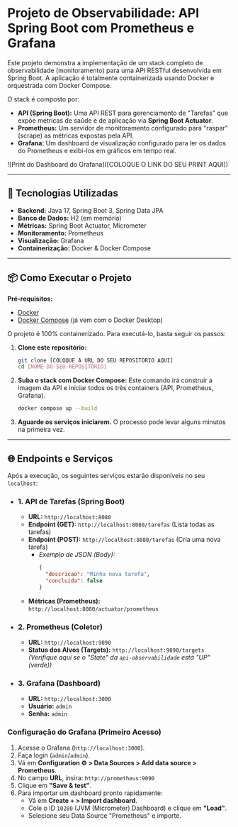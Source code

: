 # Projeto de Observabilidade: API Spring Boot com Prometheus e Grafana

Este projeto demonstra a implementação de um stack completo de observabilidade (monitoramento) para uma API RESTful desenvolvida em Spring Boot. A aplicação é totalmente containerizada usando Docker e orquestrada com Docker Compose.

O stack é composto por:
* **API (Spring Boot):** Uma API REST para gerenciamento de "Tarefas" que expõe métricas de saúde e de aplicação via **Spring Boot Actuator**.
* **Prometheus:** Um servidor de monitoramento configurado para "raspar" (scrape) as métricas expostas pela API.
* **Grafana:** Um dashboard de visualização configurado para ler os dados do Prometheus e exibi-los em gráficos em tempo real.

![Print do Dashboard do Grafana]([COLOQUE O LINK DO SEU PRINT AQUI])

---

## 🚀 Tecnologias Utilizadas

* **Backend:** Java 17, Spring Boot 3, Spring Data JPA
* **Banco de Dados:** H2 (em memória)
* **Métricas:** Spring Boot Actuator, Micrometer
* **Monitoramento:** Prometheus
* **Visualização:** Grafana
* **Containerização:** Docker & Docker Compose

---

## 📦 Como Executar o Projeto

**Pré-requisitos:**
* [Docker](https://www.docker.com/products/docker-desktop/)
* [Docker Compose](https://docs.docker.com/compose/install/) (já vem com o Docker Desktop)

O projeto é 100% containerizado. Para executá-lo, basta seguir os passos:

1.  **Clone este repositório:**
    ```bash
    git clone [COLOQUE A URL DO SEU REPOSITÓRIO AQUI]
    cd [NOME-DO-SEU-REPOSITÓRIO]
    ```

2.  **Suba o stack com Docker Compose:**
    Este comando irá construir a imagem da API e iniciar todos os três containers (API, Prometheus, Grafana).
    ```bash
    docker compose up --build
    ```

3.  **Aguarde os serviços iniciarem.** O processo pode levar alguns minutos na primeira vez.

---

## 🌐 Endpoints e Serviços

Após a execução, os seguintes serviços estarão disponíveis no seu `localhost`:

* ### 1. API de Tarefas (Spring Boot)
    * **URL:** `http://localhost:8080`
    * **Endpoint (GET):** `http://localhost:8080/tarefas` (Lista todas as tarefas)
    * **Endpoint (POST):** `http://localhost:8080/tarefas` (Cria uma nova tarefa)
        * *Exemplo de JSON (Body):*
          ```json
          {
            "descricao": "Minha nova tarefa",
            "concluida": false
          }
          ```
    * **Métricas (Prometheus):** `http://localhost:8080/actuator/prometheus`

* ### 2. Prometheus (Coletor)
    * **URL:** `http://localhost:9090`
    * **Status dos Alvos (Targets):** `http://localhost:9090/targets`
        *(Verifique aqui se o "State" da `api-observabilidade` está "UP" (verde))*

* ### 3. Grafana (Dashboard)
    * **URL:** `http://localhost:3000`
    * **Usuário:** `admin`
    * **Senha:** `admin`

### Configuração do Grafana (Primeiro Acesso)
1.  Acesse o Grafana (`http://localhost:3000`).
2.  Faça login (`admin`/`admin`).
3.  Vá em **Configuration ⚙️ > Data Sources > Add data source > Prometheus**.
4.  No campo **URL**, insira: `http://prometheus:9090`
5.  Clique em **"Save & test"**.
6.  Para importar um dashboard pronto rapidamente:
    * Vá em **Create + > Import dashboard**.
    * Cole o ID `10280` (JVM (Micrometer) Dashboard) e clique em **"Load"**.
    * Selecione seu Data Source "Prometheus" e importe.